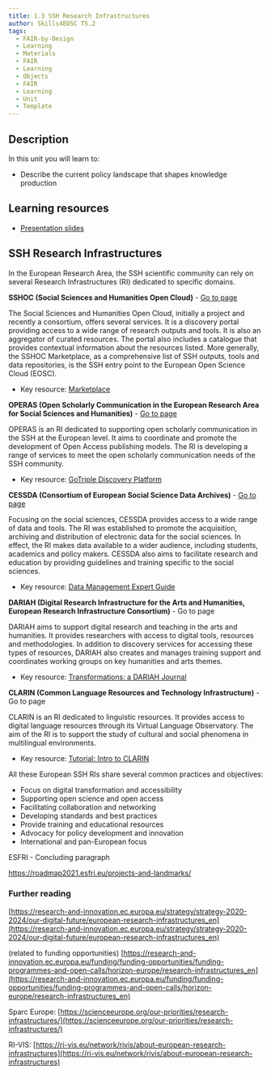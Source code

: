 ```yaml
---
title: 1.3 SSH Research Infrastructures
author: Skills4EOSC T5.2
tags:
  - FAIR-by-Design
  - Learning
  - Materials
  - FAIR
  - Learning
  - Objects
  - FAIR
  - Learning
  - Unit
  - Template
---
```

## Description

In this unit you will learn to: 

- Describe the current policy landscape that shapes knowledge production
## Learning resources

- [Presentation slides](https://docs.google.com/presentation/d/15hYfCrpqMdVhTIaYPJQKmj6nNUaL1CZO/edit?usp=sharing&ouid=102604071504748959042&rtpof=true&sd=true)
## SSH Research Infrastructures

In the European Research Area, the SSH scientific community can rely on several Research Infrastructures (RI) dedicated to specific domains.

**SSHOC (Social Sciences and Humanities Open Cloud)** - [Go to page](https://www.sshopencloud.eu/)

The Social Sciences and Humanities Open Cloud, initially a project and recently a consortium, offers several services. It is a discovery portal providing access to a wide range of research outputs and tools. It is also an aggregator of curated resources. The portal also includes a catalogue that provides contextual information about the resources listed. More generally, the SSHOC Marketplace, as a comprehensive list of SSH outputs, tools and data repositories, is the SSH entry point to the European Open Science Cloud (EOSC).

- Key resource: [Marketplace](https://marketplace.sshopencloud.eu/)

**OPERAS (Open Scholarly Communication in the European Research Area for Social Sciences and Humanities)** - [Go to page](https://operas-eu.org/)

OPERAS is an RI dedicated to supporting open scholarly communication in the SSH at the European level. It aims to coordinate and promote the development of Open Access publishing models. The RI is developing a range of services to meet the open scholarly communication needs of the SSH community.

- Key resource: [GoTriple Discovery Platform](https://www.gotriple.eu/)

**CESSDA (Consortium of European Social Science Data Archives)** - [Go to page](https://www.cessda.eu/)

Focusing on the social sciences, CESSDA provides access to a wide range of data and tools. The RI was established to promote the acquisition, archiving and distribution of electronic data for the social sciences. In effect, the RI makes data available to a wider audience, including students, academics and policy makers. CESSDA also aims to facilitate research and education by providing guidelines and training specific to the social sciences. 

- Key resource: [Data Management Expert Guide](https://dmeg.cessda.eu/)

**DARIAH (Digital Research Infrastructure for the Arts and Humanities, European Research Infrastructure Consortium)** - Go to page
	
DARIAH aims to support digital research and teaching in the arts and humanities. It provides researchers with access to digital tools, resources and methodologies. In addition to discovery services for accessing these types of resources, DARIAH also creates and manages training support and coordinates working groups on key humanities and arts themes.

- Key resource: [Transformations: a DARIAH Journal](https://transformations.episciences.org/)

**CLARIN (Common Language Resources and Technology Infrastructure)** - Go to page

CLARIN is an RI dedicated to linguistic resources. It provides access to digital language resources through its Virtual Language Observatory. The aim of the RI is to support the study of cultural and social phenomena in multilingual environments.

- Key resource: [Tutorial: Intro to CLARIN](https://www.clarin.eu/content/tutorial-intro-clarin#unit-1-introduction-to-language-resources-and-research-data-repo)

All these European SSH RIs share several common practices and objectives: 

- Focus on digital transformation and accessibility
- Supporting open science and open access
- Facilitating collaboration and networking
- Developing standards and best practices
- Provide training and educational resources
- Advocacy for policy development and innovation
- International and pan-European focus


ESFRI - Concluding paragraph

https://roadmap2021.esfri.eu/projects-and-landmarks/
### Further reading

[https://research-and-innovation.ec.europa.eu/strategy/strategy-2020-2024/our-digital-future/european-research-infrastructures_en](https://research-and-innovation.ec.europa.eu/strategy/strategy-2020-2024/our-digital-future/european-research-infrastructures_en)

(related to funding opportunities) [https://research-and-innovation.ec.europa.eu/funding/funding-opportunities/funding-programmes-and-open-calls/horizon-europe/research-infrastructures_en](https://research-and-innovation.ec.europa.eu/funding/funding-opportunities/funding-programmes-and-open-calls/horizon-europe/research-infrastructures_en)

Sparc Europe: [https://scienceeurope.org/our-priorities/research-infrastructures/](https://scienceeurope.org/our-priorities/research-infrastructures/)

RI-VIS: [https://ri-vis.eu/network/rivis/about-european-research-infrastructures](https://ri-vis.eu/network/rivis/about-european-research-infrastructures)

